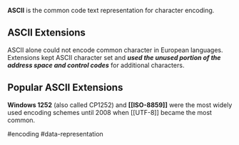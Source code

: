 **ASCII** is the common code text representation for character encoding.
## ASCII Extensions

ASCII alone could not encode common character in European languages. Extensions kept ASCII character set and ***used the unused portion of the address space and control codes*** for additional characters.

## Popular ASCII Extensions

**Windows 1252** (also called CP1252) and **[[ISO-8859]]** were the most widely used encoding schemes until 2008 when [[UTF-8]] became the most common.


#encoding #data-representation